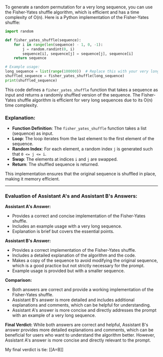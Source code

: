 
To generate a random permutation for a very long sequence, you can use the Fisher-Yates shuffle algorithm, which is efficient and has a time complexity of O(n). Here is a Python implementation of the Fisher-Yates shuffle:

```python
import random

def fisher_yates_shuffle(sequence):
    for i in range(len(sequence) - 1, 0, -1):
        j = random.randint(0, i)
        sequence[i], sequence[j] = sequence[j], sequence[i]
    return sequence

# Example usage:
long_sequence = list(range(100000))  # Replace this with your very long sequence
shuffled_sequence = fisher_yates_shuffle(long_sequence)
print(shuffled_sequence)
```

This code defines a `fisher_yates_shuffle` function that takes a sequence as input and returns a randomly shuffled version of the sequence. The Fisher-Yates shuffle algorithm is efficient for very long sequences due to its O(n) time complexity.

### Explanation:
- **Function Definition**: The `fisher_yates_shuffle` function takes a list (sequence) as input.
- **Loop**: The loop iterates from the last element to the first element of the sequence.
- **Random Index**: For each element, a random index `j` is generated such that `0 <= j <= i`.
- **Swap**: The elements at indices `i` and `j` are swapped.
- **Return**: The shuffled sequence is returned.

This implementation ensures that the original sequence is shuffled in place, making it memory efficient.

---

### Evaluation of Assistant A's and Assistant B's Answers:

**Assistant A's Answer:**
- Provides a correct and concise implementation of the Fisher-Yates shuffle.
- Includes an example usage with a very long sequence.
- Explanation is brief but covers the essential points.

**Assistant B's Answer:**
- Provides a correct implementation of the Fisher-Yates shuffle.
- Includes a detailed explanation of the algorithm and the code.
- Makes a copy of the sequence to avoid modifying the original sequence, which is a good practice but not strictly necessary for the prompt.
- Example usage is provided but with a smaller sequence.

**Comparison:**
- Both answers are correct and provide a working implementation of the Fisher-Yates shuffle.
- Assistant B's answer is more detailed and includes additional explanations and comments, which can be helpful for understanding.
- Assistant A's answer is more concise and directly addresses the prompt with an example of a very long sequence.

**Final Verdict:**
While both answers are correct and helpful, Assistant B's answer provides more detailed explanations and comments, which can be beneficial for users who want to understand the algorithm better. However, Assistant A's answer is more concise and directly relevant to the prompt.

My final verdict is tie: [[A=B]]